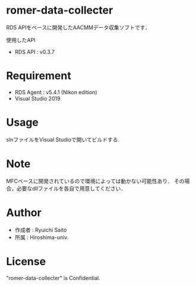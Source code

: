 # romer-data-collecter

RDS APIをベースに開発したAACMMデータ収集ソフトです．

使用したAPI
* RDS API : v0.3.7 


# Requirement
 
* RDS Agent : v5.4.1 (Nikon edition)
* Visual Studio 2019


# Usage

slnファイルをVisual Studioで開いてビルドする.


# Note
 
MFCベースに開発されているので環境によっては動かない可能性あり．
その場合，必要なdllファイルを各自で用意してください．
 
# Author

* 作成者 : Ryuichi Saito
* 所属   : Hiroshima-univ. 


# License

"romer-data-collecter" is Confidential.
